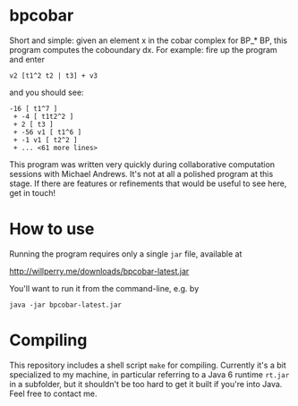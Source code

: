 # bpcobar

Short and simple: given an element x in the cobar complex for BP_* BP, this program computes the coboundary dx.
For example: fire up the program and enter

    v2 [t1^2 t2 | t3] + v3
    
and you should see:

    -16 [ t1^7 ]
     + -4 [ t1t2^2 ]
     + 2 [ t3 ]
     + -56 v1 [ t1^6 ]
     + -1 v1 [ t2^2 ]
     + ... <61 more lines>

This program was written very quickly during collaborative computation sessions with Michael Andrews. It's not at all a polished program at this stage. If there are features or refinements that would be useful to see here, get in touch!


# How to use

Running the program requires only a single `jar` file, available at 

http://willperry.me/downloads/bpcobar-latest.jar

You'll want to run it from the command-line, e.g. by
    
    java -jar bpcobar-latest.jar



# Compiling

This repository includes a shell script `make` for compiling. Currently it's a bit specialized to my machine, in particular referring to a Java 6 runtime `rt.jar` in a subfolder, but it shouldn't be too hard to get it built if you're into Java. Feel free to contact me.


